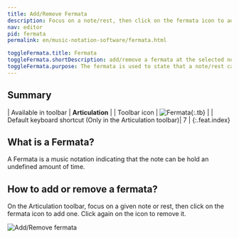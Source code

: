 ```yaml
---
title: Add/Remove Fermata
description: Focus on a note/rest, then click on the fermata icon to add one. Click again to remove it.
nav: editor
pid: fermata
permalink: en/music-notation-software/fermata.html

toggleFermata.title: Fermata
toggleFermata.shortDescription: add/remove a fermata at the selected note/rest
toggleFermata.purpose: The fermata is used to state that a note/rest can be hold an undefined amount of time.
---
```


## Summary

| Available in toolbar | **Articulation** |
| Toolbar icon | ![Fermata](https://prod.flat-cdn.com/img/icons/editorActions/fermata.svg){:.tb} |
| Default keyboard shortcut (Only in the Articulation toolbar)| <span class="kb-container"><span class="kb">7</span></span> |
{:.feat.index}

## What is a Fermata?

A Fermata is a music notation indicating that the note can be hold an undefined amount of time.

## How to add or remove a fermata?

On the Articulation toolbar, focus on a given note or rest, then click on the fermata icon to add one. Click again on the icon to remove it.

![Add/Remove fermata](/help/assets/img/editor/fermata.gif)